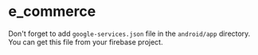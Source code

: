 # e_commerce

Don't forget to add `google-services.json` file in the `android/app` directory. You can get this file from your firebase project.